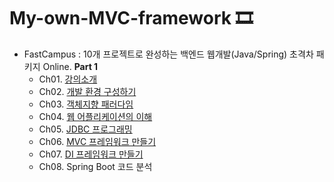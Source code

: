 # My-own-MVC-framework 🎞

-   FastCampus : 10개 프로젝트로 완성하는 백엔드 웹개발(Java/Spring) 초격차 패키지 Online. <strong>Part 1</strong>
    -   Ch01. [강의소개](/Ch01/README.md)
    -   Ch02. [개발 환경 구성하기](/Ch02/README.md)
    -   Ch03. [객체지향 패러다임](/Ch03/README.md)
    -   Ch04. [웹 어플리케이션의 이해](/Ch04/README.md)
    -   Ch05. [JDBC 프로그래밍](/Ch05/README.md)
    -   Ch06. [MVC 프레임워크 만들기](/Ch06/README.md)
    -   Ch07. [DI 프레임워크 만들기](/Ch07/README.md)
    -   Ch08. Spring Boot 코드 분석

